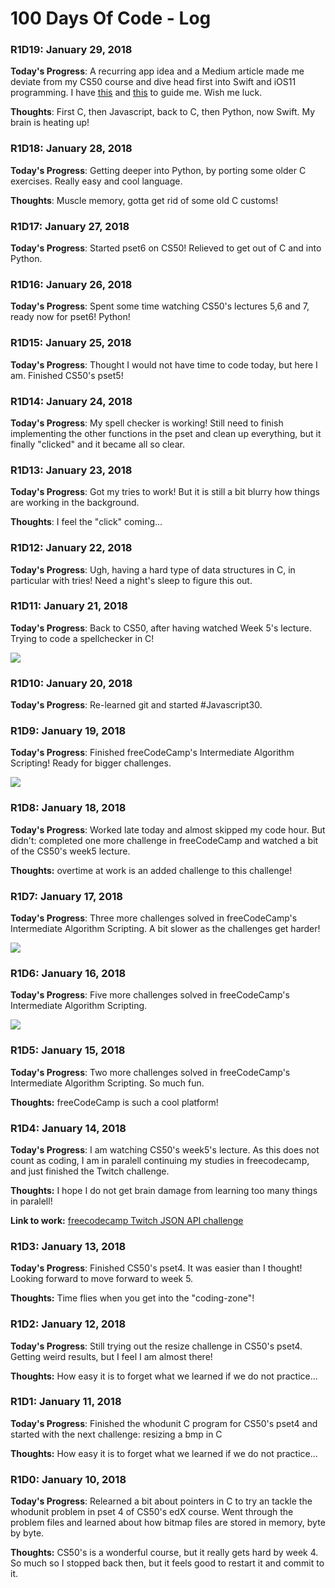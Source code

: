 # 100 Days Of Code - Log

### R1D19: January 29, 2018

**Today's Progress**: A recurring app idea and a Medium article made me deviate from my CS50 course and dive head first into Swift and iOS11 programming. I have [this](https://designcode.io/) and [this](https://www.amazon.de/iOS-11-Programming-Fundamentals-Swift-ebook/dp/B076TQSMY5/ref=pd_sim_351_2?_encoding=UTF8&psc=1&refRID=5AN1STMC1Q60GVEB95K8) to guide me. Wish me luck.

**Thoughts**: First C, then Javascript, back to C, then Python, now Swift. My brain is heating up!


### R1D18: January 28, 2018

**Today's Progress**: Getting deeper into Python, by porting some older C exercises. Really easy and cool language.

**Thoughts**: Muscle memory, gotta get rid of some old C customs!

### R1D17: January 27, 2018

**Today's Progress**: Started pset6 on CS50! Relieved to get out of C and into Python.  

### R1D16: January 26, 2018

**Today's Progress**: Spent some time watching CS50's lectures 5,6 and 7, ready now for pset6! Python!  

### R1D15: January 25, 2018

**Today's Progress**: Thought I would not have time to code today, but here I am. Finished CS50's pset5! 

### R1D14: January 24, 2018

**Today's Progress**: My spell checker is working! Still need to finish implementing the other functions in the pset and clean up everything, but it finally "clicked" and it became all so clear.

### R1D13: January 23, 2018

**Today's Progress**: Got my tries to work! But it is still a bit blurry how things are working in the background.

**Thoughts**: I feel the "click" coming...

### R1D12: January 22, 2018

**Today's Progress**: Ugh, having a hard type of data structures in C, in particular with tries! Need a night's sleep to figure this out.

### R1D11: January 21, 2018

**Today's Progress**: Back to CS50, after having watched Week 5's lecture. Trying to code a spellchecker in C!

![](https://image.prntscr.com/image/eQoyS1sQTl2VFGcJMKEoRA.png)

### R1D10: January 20, 2018

**Today's Progress**: Re-learned git and started #Javascript30.

### R1D9: January 19, 2018

**Today's Progress**: Finished freeCodeCamp's Intermediate Algorithm Scripting! Ready for bigger challenges.

![](https://image.prntscr.com/image/V9dyRNSeTMmXHr6yPlGGFQ.png)

### R1D8: January 18, 2018

**Today's Progress**: Worked late today and almost skipped my code hour. But didn't: completed one more challenge in freeCodeCamp and watched a bit of the CS50's week5 lecture.

**Thoughts:** overtime at work is an added challenge to this challenge!

### R1D7: January 17, 2018

**Today's Progress**: Three more challenges solved in freeCodeCamp's Intermediate Algorithm Scripting. A bit slower as the challenges get harder!

![](https://image.prntscr.com/image/dV5vCbY7RTGwv0U2QKWvbg.png)


### R1D6: January 16, 2018

**Today's Progress**: Five more challenges solved in freeCodeCamp's Intermediate Algorithm Scripting. 

![](https://image.prntscr.com/image/94Yfm4CnT7SxYZ6PVNh6iw.png)

### R1D5: January 15, 2018

**Today's Progress**: Two more challenges solved in freeCodeCamp's Intermediate Algorithm Scripting. So much fun.

**Thoughts:** freeCodeCamp is such a cool platform!

<!---
**Link to work:** [Calculator App](http://www.example.com)
-->

### R1D4: January 14, 2018

**Today's Progress**: I am watching CS50's week5's lecture. As this does not count as coding, I am in paralell continuing my studies in freecodecamp, and just finished the Twitch challenge. 

**Thoughts:** I hope I do not get brain damage from learning too many things in paralell!

**Link to work:** [freecodecamp Twitch JSON API challenge](https://codepen.io/danroc/live/qPXaJZ)

### R1D3: January 13, 2018

**Today's Progress**: Finished CS50's pset4. It was easier than I thought! Looking forward to move forward to week 5.

**Thoughts:** Time flies when you get into the "coding-zone"!

<!---
**Link to work:** [Calculator App](http://www.example.com)
-->

### R1D2: January 12, 2018

**Today's Progress**: Still trying out the resize challenge in CS50's pset4. Getting weird results, but I feel I am almost there! 

**Thoughts:** How easy it is to forget what we learned if we do not practice...

<!---
**Link to work:** [Calculator App](http://www.example.com)
-->

### R1D1: January 11, 2018

**Today's Progress**: Finished the whodunit C program for CS50's pset4 and started with the next challenge: resizing a bmp in C

**Thoughts:** How easy it is to forget what we learned if we do not practice...

<!---
**Link to work:** [Calculator App](http://www.example.com)
-->

### R1D0: January 10, 2018

**Today's Progress**: Relearned a bit about pointers in C to try an tackle the whodunit problem in pset 4 of CS50's edX course. Went through the problem files and learned about how bitmap files are stored in memory, byte by byte.

**Thoughts:** CS50's is a wonderful course, but it really gets hard by week 4. So much so I stopped back then, but it feels good to restart it and commit to it.

<!---
**Link to work:** [Calculator App](http://www.example.com)
-->
